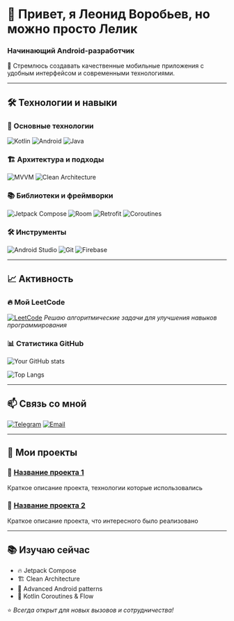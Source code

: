 # 👋 Привет, я Леонид Воробьев, но можно просто Лелик
### Начинающий Android-разработчик

🚀 Стремлюсь создавать качественные мобильные приложения с удобным интерфейсом и современными технологиями.

---

## 🛠️ Технологии и навыки

### 📱 Основные технологии
![Kotlin](https://img.shields.io/badge/Kotlin-7F52FF?style=for-the-badge&logo=kotlin&logoColor=white)
![Android](https://img.shields.io/badge/Android-3DDC84?style=for-the-badge&logo=android&logoColor=white)
![Java](https://img.shields.io/badge/Java-ED8B00?style=for-the-badge&logo=java&logoColor=white)

### 🏗️ Архитектура и подходы
![MVVM](https://img.shields.io/badge/MVVM-Architecture-FF6B6B?style=for-the-badge)
![Clean Architecture](https://img.shields.io/badge/Clean_Architecture-6A1B9A?style=for-the-badge)

### 📚 Библиотеки и фреймворки
![Jetpack Compose](https://img.shields.io/badge/Jetpack_Compose-4285F4?style=for-the-badge&logo=jetpack-compose&logoColor=white)
![Room](https://img.shields.io/badge/Room-Database-4CAF50?style=for-the-badge)
![Retrofit](https://img.shields.io/badge/Retrofit-API-8A2BE2?style=for-the-badge)
![Coroutines](https://img.shields.io/badge/Coroutines-Async-4CAF50?style=for-the-badge)

### 🛠️ Инструменты
![Android Studio](https://img.shields.io/badge/Android_Studio-3DDC84?style=for-the-badge&logo=android-studio&logoColor=white)
![Git](https://img.shields.io/badge/Git-F05032?style=for-the-badge&logo=git&logoColor=white)
![Firebase](https://img.shields.io/badge/Firebase-FFCA28?style=for-the-badge&logo=firebase&logoColor=black)

---

## 📈 Активность

### 🔥 Мой LeetCode
[![LeetCode](https://img.shields.io/badge/LeetCode-FFA116?style=for-the-badge&logo=leetcode&logoColor=black)]([https://leetcode.com/your-profile](https://leetcode.com/u/L_E_L_I_K/))
*Решаю алгоритмические задачи для улучшения навыков программирования*

### 📊 Статистика GitHub
![Your GitHub stats](https://github-readme-stats.vercel.app/api?username=yourusername&show_icons=true&theme=radical)

![Top Langs](https://github-readme-stats.vercel.app/api/top-langs/?username=yourusername&layout=compact&theme=radical)

---

## 📫 Связь со мной

[![Telegram](https://img.shields.io/badge/Telegram-2CA5E0?style=for-the-badge&logo=telegram&logoColor=white)](https://t.me/WaitAndSee_5)
[![Email](https://img.shields.io/badge/Email-D14836?style=for-the-badge&logo=gmail&logoColor=white)](mailto:b_banni@inbox.ru)

---

## 💼 Мои проекты

### 📱 [Название проекта 1](https://github.com/yourusername/project1)
Краткое описание проекта, технологии которые использовались

### 📱 [Название проекта 2](https://github.com/yourusername/project2)
Краткое описание проекта, что интересного было реализовано

---

## 📚 Изучаю сейчас
- 🔥 Jetpack Compose
- 🏗️ Clean Architecture
- 📱 Advanced Android patterns
- 🎯 Kotlin Coroutines & Flow

⭐ *Всегда открыт для новых вызовов и сотрудничества!*
